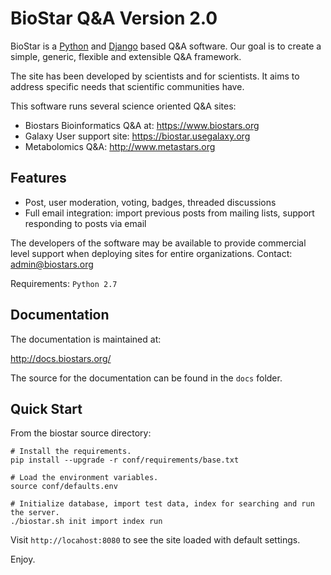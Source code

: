 BioStar Q&A Version 2.0
=======================

BioStar is a [Python][python] and [Django][django] based Q&A software.
Our goal is to create a simple, generic, flexible and extensible Q&A
framework.

The site has been developed by scientists and for scientists. It aims to
address specific needs that scientific communities have.

This software runs several science oriented Q&A sites:

 * Biostars Bioinformatics Q&A at: https://www.biostars.org
 * Galaxy User support site: https://biostar.usegalaxy.org
 * Metabolomics Q&A: http://www.metastars.org

Features
--------

 * Post, user moderation, voting, badges, threaded discussions
 * Full email integration: import previous posts from mailing lists, support responding to posts via email

The developers of the software may be available to provide commercial level support
when deploying sites for entire organizations. Contact: admin@biostars.org

Requirements: `Python 2.7`

Documentation
-------------

The documentation is maintained at:

http://docs.biostars.org/

The source for the documentation can be found in  the `docs` folder.

Quick Start
------------

From the biostar source directory:

    # Install the requirements.
    pip install --upgrade -r conf/requirements/base.txt

    # Load the environment variables.
    source conf/defaults.env

    # Initialize database, import test data, index for searching and run the server.
    ./biostar.sh init import index run

Visit `http://locahost:8080` to see the site loaded with default settings.

Enjoy.


[django]: http://www.djangoproject.com/
[python]: http://www.python.org/
